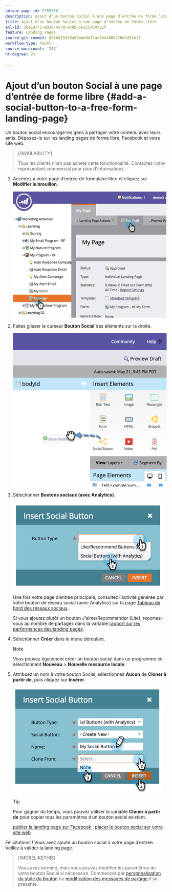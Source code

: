 ```yaml
---
unique-page-id: 2359718
description: Ajout d’un bouton Social à une page d’entrée de forme libre - Documents Marketo - Documentation du produit
title: Ajout d’un bouton Social à une page d’entrée de forme libre
exl-id: 36e19771-e038-4c7d-ac8b-561c5480722f
feature: Landing Pages
source-git-commit: 431bd258f9a68bbb9df7acf043085578d3d91b1f
workflow-type: tm+mt
source-wordcount: '243'
ht-degree: 2%

---
```


# Ajout d’un bouton Social à une page d’entrée de forme libre {#add-a-social-button-to-a-free-form-landing-page}

Un bouton social encourage les gens à partager votre contenu avec leurs amis. Déposez-le sur les landing pages de forme libre, Facebook et votre site web.

>[!AVAILABILITY]
>
>Tous les clients n’ont pas acheté cette fonctionnalité. Contactez votre représentant commercial pour plus d&#39;informations.

1. Accédez à votre page d’entrée de formulaire libre et cliquez sur **Modifier le brouillon**.

   ![](assets/scoring.jpg)

1. Faites glisser le curseur **Bouton Social** des éléments sur la droite.

   ![](assets/image2015-5-21-15-3a47-3a46.png)

1. Sélectionner **Boutons sociaux (avec Analytics)**.

   ![](assets/image2014-9-17-10-3a35-3a13.png)

   Une fois votre page d’entrée principale, consultez l’activité générée par votre bouton de réseau social (avec Analytics) sur la page [Tableau de bord des réseaux sociaux](/help/marketo/product-docs/demand-generation/social/social-functions/view-social-performance.md).

   Si vous ajoutez plutôt un bouton J’aime/Recommander (Lite), reportez-vous au nombre de partages dans la variable [rapport sur les performances des landing pages](/help/marketo/product-docs/demand-generation/landing-pages/understanding-landing-pages/landing-page-performance-report.md).

1. Sélectionner **Créer** dans le menu déroulant.

   >[!NOTE]
   >
   >Vous pouvez également créer un bouton social dans un programme en sélectionnant **Nouveau** > **Nouvelle ressource locale**.

1. Attribuez un nom à votre bouton Social, sélectionnez **Aucun** de **Cloner à partir de**, puis cliquez sur **Insérer**.

   ![](assets/image2014-9-17-10-3a35-3a26.png)

   >[!TIP]
   >
   >Pour gagner du temps, vous pouvez utiliser la variable **Cloner à partir de** pour copier tous les paramètres d’un bouton social existant.

   [publier la landing page sur Facebook ;](/help/marketo/product-docs/demand-generation/facebook/publish-landing-pages-to-facebook.md) [placer le bouton social sur votre site web](/help/marketo/product-docs/demand-generation/social/social-functions/deploy-social-on-your-website.md)

Félicitations ! Vous avez ajouté un bouton social à votre page d’entrée. Veillez à valider la landing page.

>[!MORELIKETHIS]
>
>Vous avez terminé, mais vous pouvez modifier les paramètres de votre bouton Social si nécessaire. Commencer par [personnalisation du style du bouton](/help/marketo/product-docs/demand-generation/social/configuring-social-actions/customize-social-app-button.md) ou  [modification des messages de partage](/help/marketo/product-docs/demand-generation/social/configuring-social-actions/configure-social-sign-up-share-flow.md) il se présente.
